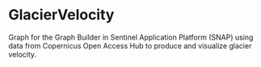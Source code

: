 # GlacierVelocity

Graph for the Graph Builder in Sentinel Application Platform (SNAP) using data from Copernicus Open Access Hub to produce and visualize glacier velocity.

